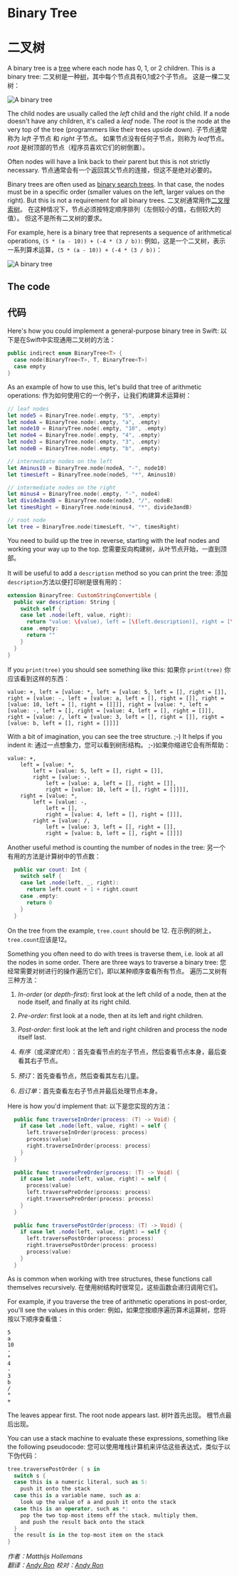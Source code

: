 # Binary Tree
# 二叉树

A binary tree is a [tree](../Tree/) where each node has 0, 1, or 2 children. This is a binary tree:
二叉树是一种[树](../Tree/)，其中每个节点具有0,1或2个子节点。 这是一棵二叉树：

![A binary tree](Images/BinaryTree.png)

The child nodes are usually called the *left* child and the *right* child. If a node doesn't have any children, it's called a *leaf* node. The *root* is the node at the very top of the tree (programmers like their trees upside down).
子节点通常称为 *left* 子节点 和 *right* 子节点。 如果节点没有任何子节点，则称为 *leaf*节点。 *root* 是树顶部的节点（程序员喜欢它们的树倒置）。

Often nodes will have a link back to their parent but this is not strictly necessary.
节点通常会有一个返回其父节点的连接，但这不是绝对必要的。

Binary trees are often used as [binary search trees](../Binary%20Search%20Tree/). In that case, the nodes must be in a specific order (smaller values on the left, larger values on the right). But this is not a requirement for all binary trees.
二叉树通常用作[二叉搜索树](../Binary％20Search％20Tree/)。 在这种情况下，节点必须按特定顺序排列（左侧较小的值，右侧较大的值）。 但这不是所有二叉树的要求。

For example, here is a binary tree that represents a sequence of arithmetical operations, `(5 * (a - 10)) + (-4 * (3 / b))`:
例如，这是一个二叉树，表示一系列算术运算，`(5 * (a - 10)) + (-4 * (3 / b))`：

![A binary tree](Images/Operations.png)

## The code
## 代码

Here's how you could implement a general-purpose binary tree in Swift:
以下是在Swift中实现通用二叉树的方法：

```swift
public indirect enum BinaryTree<T> {
  case node(BinaryTree<T>, T, BinaryTree<T>)
  case empty
}
```

As an example of how to use this, let's build that tree of arithmetic operations:
作为如何使用它的一个例子，让我们构建算术运算树：

```swift
// leaf nodes
let node5 = BinaryTree.node(.empty, "5", .empty)
let nodeA = BinaryTree.node(.empty, "a", .empty)
let node10 = BinaryTree.node(.empty, "10", .empty)
let node4 = BinaryTree.node(.empty, "4", .empty)
let node3 = BinaryTree.node(.empty, "3", .empty)
let nodeB = BinaryTree.node(.empty, "b", .empty)

// intermediate nodes on the left
let Aminus10 = BinaryTree.node(nodeA, "-", node10)
let timesLeft = BinaryTree.node(node5, "*", Aminus10)

// intermediate nodes on the right
let minus4 = BinaryTree.node(.empty, "-", node4)
let divide3andB = BinaryTree.node(node3, "/", nodeB)
let timesRight = BinaryTree.node(minus4, "*", divide3andB)

// root node
let tree = BinaryTree.node(timesLeft, "+", timesRight)
```

You need to build up the tree in reverse, starting with the leaf nodes and working your way up to the top.
您需要反向构建树，从叶节点开始，一直到顶部。

It will be useful to add a `description` method so you can print the tree:
添加`description`方法以便打印树是很有用的：

```swift
extension BinaryTree: CustomStringConvertible {
  public var description: String {
    switch self {
    case let .node(left, value, right):
      return "value: \(value), left = [\(left.description)], right = [\(right.description)]"
    case .empty:
      return ""
    }
  }
}
```

If you `print(tree)` you should see something like this:
如果你 `print(tree)` 你应该看到这样的东西：

	value: +, left = [value: *, left = [value: 5, left = [], right = []], right = [value: -, left = [value: a, left = [], right = []], right = [value: 10, left = [], right = []]]], right = [value: *, left = [value: -, left = [], right = [value: 4, left = [], right = []]], right = [value: /, left = [value: 3, left = [], right = []], right = [value: b, left = [], right = []]]]

With a bit of imagination, you can see the tree structure. ;-) It helps if you indent it:
通过一点想象力，您可以看到树形结构。 ;-)如果你缩进它会有所帮助：

	value: +, 
		left = [value: *, 
			left = [value: 5, left = [], right = []], 
			right = [value: -, 
				left = [value: a, left = [], right = []], 
				right = [value: 10, left = [], right = []]]], 
		right = [value: *, 
			left = [value: -, 
				left = [], 
				right = [value: 4, left = [], right = []]], 
			right = [value: /, 
				left = [value: 3, left = [], right = []], 
				right = [value: b, left = [], right = []]]]

Another useful method is counting the number of nodes in the tree:
另一个有用的方法是计算树中的节点数：

```swift
  public var count: Int {
    switch self {
    case let .node(left, _, right):
      return left.count + 1 + right.count
    case .empty:
      return 0
    }
  }
```

On the tree from the example, `tree.count` should be 12.
在示例的树上，`tree.count`应该是12。

Something you often need to do with trees is traverse them, i.e. look at all the nodes in some order. There are three ways to traverse a binary tree:
您经常需要对树进行的操作遍历它们，即以某种顺序查看所有节点。 遍历二叉树有三种方法：

1. *In-order* (or *depth-first*): first look at the left child of a node, then at the node itself, and finally at its right child.
2. *Pre-order*: first look at a node, then at its left and right children. 
3. *Post-order*: first look at the left and right children and process the node itself last.

1. *有序*（或*深度优先*）：首先查看节点的左子节点，然后查看节点本身，最后查看其右子节点。
2. *预订*：首先查看节点，然后查看其左右儿童。
3. *后订单*：首先查看左右子节点并最后处理节点本身。

Here is how you'd implement that:
以下是您实现的方法：

```swift
  public func traverseInOrder(process: (T) -> Void) {
    if case let .node(left, value, right) = self {
      left.traverseInOrder(process: process)
      process(value)
      right.traverseInOrder(process: process)
    }
  }
  
  public func traversePreOrder(process: (T) -> Void) {
    if case let .node(left, value, right) = self {
      process(value)
      left.traversePreOrder(process: process)
      right.traversePreOrder(process: process)
    }
  }
  
  public func traversePostOrder(process: (T) -> Void) {
    if case let .node(left, value, right) = self {
      left.traversePostOrder(process: process)
      right.traversePostOrder(process: process)
      process(value)
    }
  }
```

As is common when working with tree structures, these functions call themselves recursively.
在使用树结构时很常见，这些函数会递归调用它们。

For example, if you traverse the tree of arithmetic operations in post-order, you'll see the values in this order:
例如，如果您按顺序遍历算术运算树，您将按以下顺序查看值：

	5
	a
	10
	-
	*
	4
	-
	3
	b
	/
	*
	+

The leaves appear first. The root node appears last.
树叶首先出现。 根节点最后出现。

You can use a stack machine to evaluate these expressions, something like the following pseudocode:
您可以使用堆栈计算机来评估这些表达式，类似于以下伪代码：

```swift
tree.traversePostOrder { s in 
  switch s {
  case this is a numeric literal, such as 5:
    push it onto the stack
  case this is a variable name, such as a:
    look up the value of a and push it onto the stack
  case this is an operator, such as *:
    pop the two top-most items off the stack, multiply them,
    and push the result back onto the stack
  }
  the result is in the top-most item on the stack
}
```

*作者：Matthijs Hollemans*  
*翻译：[Andy Ron](https://github.com/andyRon)*
*校对：[Andy Ron](https://github.com/andyRon)*
